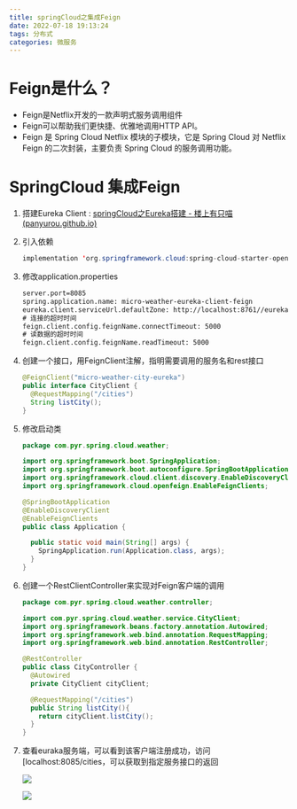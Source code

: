 ```yaml
---
title: springCloud之集成Feign
date: 2022-07-18 19:13:24
tags: 分布式
categories: 微服务
---
```


# Feign是什么？

- Feign是Netflix开发的一款声明式服务调用组件
- Feign可以帮助我们更快捷、优雅地调用HTTP API。
- Feign 是 Spring Cloud Netflix 模块的子模块，它是 Spring Cloud 对 Netflix Feign 的二次封装，主要负责 Spring Cloud 的服务调用功能。

# SpringCloud 集成Feign

1. 搭建Eureka Client : [springCloud之Eureka搭建 - 楼上有只喵 (panyurou.github.io)](https://panyurou.github.io/2022/08/17/springCloud之Eureka搭建/)

2. 引入依赖

   ```java
   implementation 'org.springframework.cloud:spring-cloud-starter-openfeign'
   ```

3. 修改application.properties

   ```xml
   server.port=8085
   spring.application.name: micro-weather-eureka-client-feign
   eureka.client.serviceUrl.defaultZone: http://localhost:8761//eureka/
   # 连接的超时时间
   feign.client.config.feignName.connectTimeout: 5000
   # 读数据的超时时间
   feign.client.config.feignName.readTimeout: 5000
   ```

   

4. 创建一个接口，用FeignClient注解，指明需要调用的服务名和rest接口

   ```java
   @FeignClient("micro-weather-city-eureka")
   public interface CityClient {
     @RequestMapping("/cities")
     String listCity();
   }
   ```

5. 修改启动类

   ```java
   package com.pyr.spring.cloud.weather;
   
   import org.springframework.boot.SpringApplication;
   import org.springframework.boot.autoconfigure.SpringBootApplication;
   import org.springframework.cloud.client.discovery.EnableDiscoveryClient;
   import org.springframework.cloud.openfeign.EnableFeignClients;
   
   @SpringBootApplication
   @EnableDiscoveryClient
   @EnableFeignClients
   public class Application {
   
     public static void main(String[] args) {
       SpringApplication.run(Application.class, args);
     }
   }
   

6. 创建一个RestClientController来实现对Feign客户端的调用

   ```java
   package com.pyr.spring.cloud.weather.controller;
   
   import com.pyr.spring.cloud.weather.service.CityClient;
   import org.springframework.beans.factory.annotation.Autowired;
   import org.springframework.web.bind.annotation.RequestMapping;
   import org.springframework.web.bind.annotation.RestController;
   
   @RestController
   public class CityController {
     @Autowired
     private CityClient cityClient;
   
     @RequestMapping("/cities")
     public String listCity(){
       return cityClient.listCity();
     }
   }
   ```

7. 查看euraka服务端，可以看到该客户端注册成功，访问[localhost:8085/cities，可以获取到指定服务接口的返回

   ![](https://tva1.sinaimg.cn/large/e6c9d24ely1h5ap6lysrwj21ek0u00xb.jpg)

   ![](https://tva1.sinaimg.cn/large/e6c9d24ely1h5ap87sv66j228m0k4zw9.jpg)

